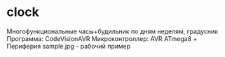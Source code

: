 # clock
Многофункциональные часы+будильник по дням неделям, градусник 
Программа: CodeVisionAVR
Микроконтроллер: AVR ATmega8 + Периферия 
sample.jpg - рабочий пример
